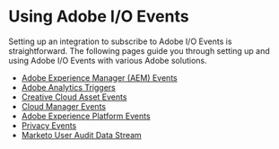 # Using Adobe I/O Events

Setting up an integration to subscribe to Adobe I/O Events is straightforward. The following pages guide you through setting up and using Adobe I/O Events with various Adobe solutions.

* [Adobe Experience Manager (AEM) Events](using/aem-event-setup.md)  
* [Adobe Analytics Triggers](using/analytics-triggers-event-setup.md)  
* [Creative Cloud Asset Events](using/cc-asset-event-setup.md) 
* [Cloud Manager Events](https://www.adobe.io/apis/experiencecloud/cloud-manager/docs.html#!AdobeDocs/cloudmanager-api-docs/master/create-event-integration.md)
* [Adobe Experience Platform Events](using/experience-platform-event-setup.md)
* [Privacy Events](using/privacy-event-setup.md)
* [Marketo User Audit Data Stream](using/marketo-user-audit-data-stream-setup.md)


<!-- - [Adobe Stock](using/adobe-stock-event-setup.md) -->

<!--  commenting out; this is not shipping yet
 ## Using Events with Adobe I/O Runtime
See the Adobe I/O Events Developer Guide:
- [Using Events and Runtime](../../runtime/runtime-events.md) * note: URL tk *
- [Using the I/O SDK](../../runtime/using/api_sdk.md) * note: URL tk * 
-->
